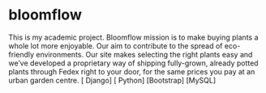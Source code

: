 # bloomflow
This is my academic project.
Bloomflow mission is to make buying plants a whole lot more enjoyable. Our aim to contribute to the spread of
eco-friendly environments. Our site makes selecting the right plants easy and we’ve developed a proprietary
way of shipping fully-grown, already potted plants through Fedex right to your door, for the same prices you
pay at an urban garden centre. [ Django] [ Python] [Bootstrap] [MySQL]

